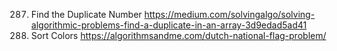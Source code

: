 287. Find the Duplicate Number https://medium.com/solvingalgo/solving-algorithmic-problems-find-a-duplicate-in-an-array-3d9edad5ad41
75. Sort Colors https://algorithmsandme.com/dutch-national-flag-problem/
